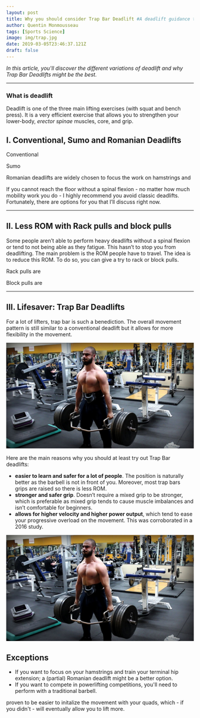 ```yaml
---
layout: post
title: Why you should consider Trap Bar Deadlift #A deadlift guidance to find your variation
author: Quentin Monmousseau
tags: [Sports Science]
image: img/trap.jpg
date: 2019-03-05T23:46:37.121Z
draft: false
---
```


*In this article, you'll discover the different variations of deadlift and why Trap Bar Deadlifts might be the best.*

---

### What is deadlift

Deadlift is one of the three main lifting exercises (with squat and bench press). It is a very efficient exercise that allows you to strengthen your lower-body, *erector spinae* muscles, core, and grip.

## I. Conventional, Sumo and Romanian Deadlifts

Conventional

Sumo

Romanian deadlifts are widely chosen to focus the work on hamstrings and 

If you cannot reach the floor without a spinal flexion - no matter how much mobility work you do - I highly recommend you avoid classic deadlifts. Fortunately, there are options for you that I’ll discuss right now.

---

## II. Less ROM with Rack pulls and block pulls

Some people aren’t able to perform heavy deadlifts without a spinal flexion or tend to not being able as they fatigue. This hasn’t to stop you from deadlifting. The main problem is the ROM people have to travel. The idea is to reduce this ROM. To do so, you can give a try to rack or block pulls.

Rack pulls are 


Block pulls are

---

## III. Lifesaver: Trap Bar Deadlifts  

For a lot of lifters, trap bar is such a benediction. The overall movement pattern is still similar to a conventional deadlift but it allows for more flexibility in the movement.

![Test Image](img/pull.jpg)

Here are the main reasons why you should at least try out Trap Bar deadlifts:
- **easier to learn and safer for a lot of people**. The position is naturally better as the barbell is not in front of you. Moreover, most trap bars grips are raised so there is less ROM.
- **stronger and safer grip**. Doesn’t require a mixed grip to be stronger, which is preferable as mixed grip tends to cause muscle imbalances and isn’t comfortable for beginners.
- **allows for higher velocity and higher power output**, which tend to ease your progressive overload on the movement. This was corroborated in a 2016 study.

![Small Test Image](img/pull.jpg)

## Exceptions
- If you want to focus on your hamstrings and train your terminal hip extension; a (partial) Romanian deadlift might be a better option.
- If you want to compete in powerlifting competitions, you'll need to perform with a traditional barbell.



proven to be easier to initalize the movement with your quads, which - if you didn't - will eventually allow you to lift more.